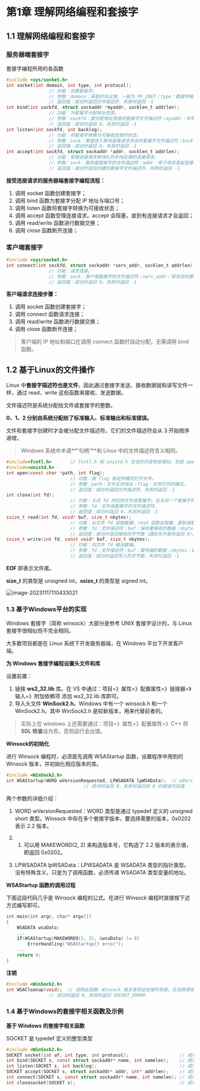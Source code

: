 # **第1章 理解网络编程和套接字**

## **1.1 理解网络编程和套接字**

### **服务器端套接字**

套接字编程所用的各函数

```c
#include <sys/socket.h>
int socket(int domain, int type, int protocol);       
                // 功能：创建套接字。
                // 参数：domain：采取的协议族，一般为 PF_INET；type：数据传输方式，一般为 SOCK_STREAM；protocol：一般设为 0 即可。
                // 返回值：成功时返回文件描述符，失败时返回 -1
int bind(int sockfd, struct sockaddr *myaddr, socklen_t addrlen);  
                // 功能：为套接字分配地址信息。
                // 参数：sockfd：要分配地址信息的套接字文件描述符；myaddr：存有地址信息的结构体变量指针；addrlen：第二个参数的长度。
                // 返回值：成功时返回 0，失败时返回 -1
int listen(int sockfd, int backlog);  
                // 功能：将套接字转换为可接收连接的状态。
                // 参数：sock：希望进入等待连接请求状态的套接字文件描述符；backlog：连接请求等待队列的长度，最多使 backlog 个连接请求进入队列。
                // 返回值：成功时返回 0，失败时返回 -1
int accept(int sockfd, struct sockaddr *addr, socklen_t addrlen);  
                // 功能：受理连接请求等待队列中待处理的连接请求。
                // 参数：sock：服务器套接字的文件描述符；addr：用于保存发起连接请求的客户端地址信息；addrlen：第二个参数的长度。
                // 返回值：成功时返回创建的套接字文件描述符，失败时返回 -1
```

**接受连接请求的服务器端套接字编程流程：**

1. 调用 socket 函数创建套接字；
2. 调用 bind 函数为套接字分配 IP 地址与端口号；
3. 调用 listen 函数将套接字转换为可接收状态；
4. 调用 accept 函数受理连接请求。accept 会阻塞，直到有连接请求才会返回；
5. 调用 read/write 函数进行数据交换；
6. 调用 close 函数断开连接；

### **客户端套接字**

```c
#include <sys/socket.h>
int connect(int sockfd, struct sockaddr *serv_addr, socklen_t addrlen);  
                // 功能：请求连接。
                // 参数：sock：客户端套接字的文件描述符；serv_addr：保存目标服务器端地址信息的结构体指针；addrlen：第二个参数的长度（单位是字节）
                // 返回值：成功时返回 0，失败时返回 -1
```

**客户端请求连接步骤：**

1. 调用 socket 函数创建套接字；
2. 调用 connect 函数请求连接；
3. 调用 read/write 函数进行数据交换；
4. 调用 close 函数断开连接；

> 客户端的 IP 地址和端口在调用 connect 函数时自动分配，无需调用 bind 函数。

## **1.2 基于Linux的文件操作**

Linux 中**套接字描述符也是文件**，因此通过套接字发送、接收数据就和读写文件一样，通过 read、write 这些函数来接收、发送数据。

文件描述符是系统分配给文件或套接字的整数。

**0、1、2 分别由系统分配给了标准输入、标准输出和标准错误。**

文件和套接字创建时才会被分配文件描述符。它们的文件描述符会从 3 开始按序递增。

> Windows 系统中术语**”句柄“**和 Linux 中的文件描述符含义相同。

```C
#include<fcntl.h>       // fcntl.h 和 unistd.h 包含的内容有些相似，包括 open 函数等。总之使用文件函数时将 fcntl.h 和 unistd.h 都 include 就可以了
#include<unistd.h>
int open(const char *path, int flag);                   
                        // 功能：按 flag 指定的模式打开文件。
                        // 参数：path：文件名的地址；flag：文件打开的模式。
                        // 返回值：成功时返回文件描述符，失败时返回 -1
int close(int fd);
                        // 功能：关闭 fd 对应的文件或套接字。当关闭一个套接字时会向对方发送 EOF。
                        // 参数：fd：文件或套接字的文件描述符。
                        // 返回值：成功时返回 0，失败时返回 -1
ssize_t read(int fd, void* buf, size_t nbytes);  
                        // 功能：从文件 fd 读取数据。read 函数会阻塞，直到读取到数据或 EOF 才返回。
                        // 参数：fd：文件描述符；buf：保存要接收的数据；nbytes：要接收的最大字节数。
                        // 返回值：成功时返回接收的字节数（遇到文件尾则返回 0），失败时返回 -1
ssize_t write(int fd, const void* buf, size_t nbytes);  
                        // 功能：向文件 fd 输出数据。
                        // 参数：fd：文件描述符；buf：要传输的数据；nbytes：要传输的字节数。
                        // 返回值：成功时返回写入的字节数，失败时返回 -1
```

**EOF** 即表示文件尾。

**size_t** 的类型是 unsigned int，**ssize_t** 的类型是 signed int。

![image-20231117110433021](D:\www\learning\caioo0.github.io\note-coding\docs\TCPIP网络编程\img\image-20231117110433021.png)

### **1.3 基于Windows平台的实现**

Windows 套接字（简称 winsock）大部分是参考 UNIX 套接字设计的，与 Linux 套接字很相似但不完全相同。

大多数项目都是在 Linux 系统下开发服务器端，在 Windows 平台下开发客户端。

**为 Windows 套接字编程设置头文件和库**

设置前置：

1. 链接 **ws2_32.lib** 库。在 VS 中通过：项目=》属性=》配置属性=》链接器=》输入=》附加依赖项 添加 ws2_32.lib 库即可。
2. 导入头文件 **WinSock2.h**。Windows 中有一个 winsock.h 和一个 WinSock2.h。其中 WinSock2.h 是较新版本，用来代替前者的。

>  实际上在 windows 上还需要通过：项目=》属性=》配置属性=》C++ 将 **SDL 检查**设为否，否则运行会出错。

**Winsock的初始化**

进行 Winsock 编程时，必须首先调用 WSAStartup 函数，设置程序中用到的 Winsock 版本，并初始化相应版本的库。

```c
#include <WinSock2.h>
int WSAStartup(WORD wVersionRequested, LPWSADATA lpWSAData);  // wVersionRequested：要用的 Winsock版本信息，lpWSAData：WSADATA 结构体变量的地址值
                             // 成功时返回 0，失败时返回非 0 的错误代码值
```

两个参数的详细介绍：

1. WORD wVersionRequested：WORD 类型是通过 typedef 定义的 unsigned short 类型。Winsock 中存在多个套接字版本，要选择需要的版本，0x0202 表示 2.2 版本。

2. 1. 可以用 MAKEWORD(2, 2) 来构造版本号，它构造了 2.2 版本的表示值，即返回 0x0202。

3. LPWSADATA lpWSAData：LPWSADATA 是 WSADATA 类型的指针类型。没有特殊含义，只是为了调用函数，必须传递 WSADATA 类型变量的地址。

**WSAStartup 函数的调用过程**

下面这段代码几乎是 Winsock 编程的公式。在进行 Winsock 编程时直接按下述方式编写即可。

```c
int main(int argc, char* argv[])
{
    WSADATA wsaData;
    ...
    if(WSAStartup(MAKEWORD9(2, 2), &wsaData) != 0)
        ErrorHandling("WSAStartup() error");
    ...
    return 0;    
}
```

**注销**

```c
#include <WinSock2.h>
int WSACleanup(void);  // 调用此函数，Winsock 相关库将还给操作系统，无法再调用 Winsock 相关函数。
                // 成功时返回 0，失败时返回 SOCKET_ERROR
```

### **1.4 基于Windows的套接字相关函数及示例**

**基于 Windows 的套接字相关函数**

SOCKET 是 typedef 定义的整型类型

```c
#include <WinSock2.h>
SOCKET socket(int af, int type, int protocol);                   // 成功时返回套接字句柄，失败时返回 INVALID_SOCKET
int bind(SOCKET s, const struct sockaddr* name, int namelen);    // 成功时返回 0，失败时返回 SOCKET_ERROR
int listen(SOCKET s, int backlog);                               // 成功时返回 0，失败时返回 SOCKET_ERROR
SOCKET accept(SOCKET s, struct sockaddr* addr, int* addrlen);    // 成功时返回套接字句柄，失败时返回 INVALID_SOCKET
int connect(SOCKET s, const struct sockaddr* name, int namelen); // 成功时返回 0，失败时返回 SOCKET_ERROR
int closesocket(SOCKET s);                                       // 成功时返回 0，失败时返回 SOCKET_ERROR
```

